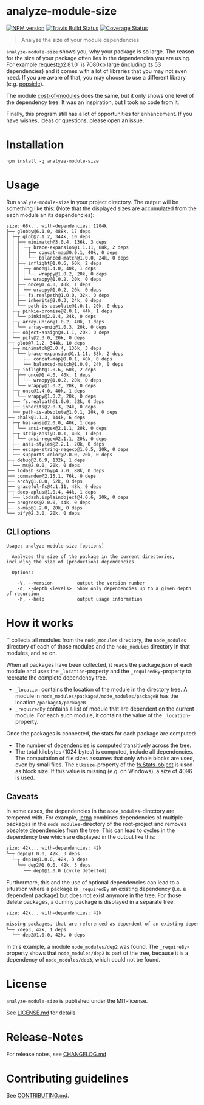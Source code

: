 # analyze-module-size 

[![NPM version](https://img.shields.io/npm/v/analyze-module-size.svg)](https://npmjs.com/package/analyze-module-size)
[![Travis Build Status](https://travis-ci.org/nknapp/analyze-module-size.svg?branch=master)](https://travis-ci.org/nknapp/analyze-module-size)
[![Coverage Status](https://img.shields.io/coveralls/nknapp/analyze-module-size.svg)](https://coveralls.io/r/nknapp/analyze-module-size)

> Analyze the size of your module dependencies

`analyze-module-size` shows you, why your package is so large. The reason for the size
of your package often lies in the dependencies you are using. For example [request](https://npmjs.com/package/request)@2.81.0` 
is 7080kb large (including its 53 dependencies) and it comes with a lot of libraries that you may not even need. If you are aware of that, you may choose to use a different library
(e.g. [popsicle](https://npmjs.com/package/popsicle)).

The module [cost-of-modules](https://npmjs.com/package/cost-of-modules) does the same, but it only shows one level of the 
dependency tree. It was an inspiration, but I took no code from it.

Finally, this program still has a lot of opportunities for enhancement. If you have
wishes, ideas or questions, please open an issue.

# Installation

```
npm install -g analyze-module-size
```

# Usage

Run `analyze-module-size` in your project directory. The output will be something like this:
(Note that the displayed sizes are accumulated from the each module an its dependencies):

```
size: 68k... with-dependencies: 1204k
├─┬ globby@6.1.0, 488k, 17 deps
│ ├─┬ glob@7.1.2, 344k, 10 deps
│ │ ├─┬ minimatch@3.0.4, 136k, 3 deps
│ │ │ └─┬ brace-expansion@1.1.11, 88k, 2 deps
│ │ │   ├── concat-map@0.0.1, 40k, 0 deps
│ │ │   └── balanced-match@1.0.0, 24k, 0 deps
│ │ ├─┬ inflight@1.0.6, 60k, 2 deps
│ │ │ ├─┬ once@1.4.0, 40k, 1 deps
│ │ │ │ └── wrappy@1.0.2, 20k, 0 deps
│ │ │ └── wrappy@1.0.2, 20k, 0 deps
│ │ ├─┬ once@1.4.0, 40k, 1 deps
│ │ │ └── wrappy@1.0.2, 20k, 0 deps
│ │ ├── fs.realpath@1.0.0, 32k, 0 deps
│ │ ├── inherits@2.0.3, 24k, 0 deps
│ │ └── path-is-absolute@1.0.1, 20k, 0 deps
│ ├─┬ pinkie-promise@2.0.1, 44k, 1 deps
│ │ └── pinkie@2.0.4, 24k, 0 deps
│ ├─┬ array-union@1.0.2, 40k, 1 deps
│ │ └── array-uniq@1.0.3, 20k, 0 deps
│ ├── object-assign@4.1.1, 20k, 0 deps
│ └── pify@2.3.0, 20k, 0 deps
├─┬ glob@7.1.2, 344k, 10 deps
│ ├─┬ minimatch@3.0.4, 136k, 3 deps
│ │ └─┬ brace-expansion@1.1.11, 88k, 2 deps
│ │   ├── concat-map@0.0.1, 40k, 0 deps
│ │   └── balanced-match@1.0.0, 24k, 0 deps
│ ├─┬ inflight@1.0.6, 60k, 2 deps
│ │ ├─┬ once@1.4.0, 40k, 1 deps
│ │ │ └── wrappy@1.0.2, 20k, 0 deps
│ │ └── wrappy@1.0.2, 20k, 0 deps
│ ├─┬ once@1.4.0, 40k, 1 deps
│ │ └── wrappy@1.0.2, 20k, 0 deps
│ ├── fs.realpath@1.0.0, 32k, 0 deps
│ ├── inherits@2.0.3, 24k, 0 deps
│ └── path-is-absolute@1.0.1, 20k, 0 deps
├─┬ chalk@1.1.3, 144k, 6 deps
│ ├─┬ has-ansi@2.0.0, 40k, 1 deps
│ │ └── ansi-regex@2.1.1, 20k, 0 deps
│ ├─┬ strip-ansi@3.0.1, 40k, 1 deps
│ │ └── ansi-regex@2.1.1, 20k, 0 deps
│ ├── ansi-styles@2.2.1, 20k, 0 deps
│ ├── escape-string-regexp@1.0.5, 20k, 0 deps
│ └── supports-color@2.0.0, 20k, 0 deps
├─┬ debug@2.6.9, 132k, 1 deps
│ └── ms@2.0.0, 20k, 0 deps
├── lodash.sortby@4.7.0, 88k, 0 deps
├── commander@2.15.1, 76k, 0 deps
├── archy@1.0.0, 52k, 0 deps
├── graceful-fs@4.1.11, 48k, 0 deps
├─┬ deep-aplus@1.0.4, 44k, 1 deps
│ └── lodash.isplainobject@4.0.6, 20k, 0 deps
├── progress@2.0.0, 44k, 0 deps
├── p-map@1.2.0, 20k, 0 deps
└── pify@2.3.0, 20k, 0 deps
```

## CLI options

```
Usage: analyze-module-size [options]

  Analyzes the size of the package in the current directories, including the size of (production) dependencies

  Options:

    -V, --version         output the version number
    -d, --depth <levels>  Show only dependencies up to a given depth of recursion
    -h, --help            output usage information
```


# How it works

`` collects all modules from the `node_modules` directory, the `node_modules` directory of 
each of those modules and the `node_modules` directory in that modules, and so on.

When all packages have been collected, it reads the package.json of each module and uses the `_location`-property
and the `_requiredBy`-property to recreate the complete dependency tree.

* `_location` contains the location of the module in the directory tree. A module in `node_modules/packageA/node_modules/packageB`
  has the location `/packageA/packageB`
* `_requiredBy` contains a list of module that are dependent on the current module. For each such module, it contains
  the value of the `_location`-property.

Once the packages is connected, the stats for each package are computed:

* The number of dependencies is computed transitively across the tree.
* The total kilobytes (1024 bytes) is computed, include all dependencies.
  The computation of file sizes assumes that only whole blocks are used, even by small files. The `blksize`-property
  of the [fs.Stats-object]() is used as block size. If this value is missing (e.g. on Windows), a size of 4096 is 
  used.

## Caveats

In some cases, the dependencies in the `node_modules`-directory are tempered with. For example, [lerna](https://npmjs.com/package/lerna)
combines dependencies of multiple packages in the `node_modules`-directory of the root-project and removes 
obsolete dependencies from the tree. This can lead to cycles in the dependency tree which are displayed in
the output like this:

```txt
size: 42k... with-dependencies: 42k
└─┬ dep1@1.0.0, 42k, 3 deps
  └─┬ dep1a@1.0.0, 42k, 3 deps
    └─┬ dep2@1.0.0, 42k, 3 deps
      └── dep1@1.0.0 (cycle detected)

```


Furthermore, this and the use of optional dependencies can lead to a situation where a package is `_requiredBy` 
an existing dependency (i.e. a dependent package) but does not exist anymore in the tree. For those delete packages,
a dummy package is displayed in a separate tree.

```txt
size: 42k... with-dependencies: 42k

missing packages, that are referenced as dependent of an existing dependency
└─┬ /dep3, 42k, 1 deps
  └── dep2@1.0.0, 42k, 0 deps

```


In  this example, a module `node_modules/dep2` was found. The `_requireBy`-property shows that `node_modules/dep2`
is part of the tree, because it is a dependency of `node_modules/dep3`, which could not be found.

   


# License

`analyze-module-size` is published under the MIT-license.

See [LICENSE.md](LICENSE.md) for details.


# Release-Notes
 
For release notes, see [CHANGELOG.md](CHANGELOG.md)
 
# Contributing guidelines

See [CONTRIBUTING.md](CONTRIBUTING.md).